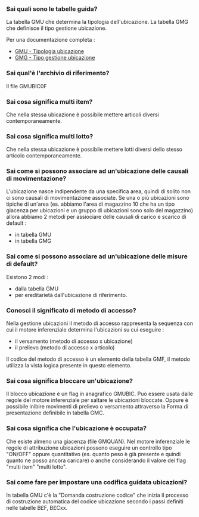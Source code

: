 ### **Sai quali sono le tabelle guida?**

La tabella GMU che determina la tipologia dell'ubicazione.
La tabella GMG che definisce il tipo gestione ubicazione.

Per una documentazione completa : 
- [GMU - Tipologia ubicazione](Sorgenti/OG/TA/GMU)
- [GMG - Tipo gestione ubicazione](Sorgenti/OG/TA/GMG)
### **Sai qual'è l'archivio di riferimento?**

Il file GMUBIC0F
### **Sai cosa significa multi item?**

Che nella stessa ubicazione è possibile mettere articoli diversi contemporaneamente.
### **Sai cosa significa multi lotto?**

Che nella stessa ubicazione è possibile mettere lotti diversi dello stesso articolo contemporaneamente.
### **Sai come si possono associare ad un'ubicazione delle causali di movimentazione?**

L'ubicazione nasce indipendente da una specifica area, quindi di solito non ci sono causali di movimentazione associate. Se una o più ubicazioni sono tipiche di un'area (es. abbiamo l'area di magazzino 10 che ha un tipo giacenza per ubicazioni e un gruppo di ubicazioni sono solo del magazzino) allora abbiamo 2 metodi per assiociare delle causali di carico e scarico di default : 
- in tabella GMU
- in tabella GMG
### **Sai come si possono associare ad un'ubicazione delle misure di default?**

Esistono 2 modi : 
- dalla tabella GMU
- per ereditarietà dall'ubicazione di riferimento.
### **Conosci il significato di metodo di accesso?**

Nella gestione ubicazioni il metodo di accesso rappresenta la sequenza con cui il motore inferenziale determina l'ubicazioni su cui eseguire : 
- il versamento (metodo di accesso x ubicazione)
- il prelievo (metodo di accesso x articolo)

Il codice del metodo di accesso è un elemento della tabella GMF, il metodo utilizza la vista logica presente in questo elemento.
### **Sai cosa significa bloccare un'ubicazione?**

Il blocco ubicazione è un flag in anagrafico GMUBIC. Può essere usata dalle regole del motore inferenziale per saltare le ubicazioni bloccate.
Oppure è possibile inibire movimenti di prelievo o versamento attraverso la Forma di presentazione definibile in tabella GMC.
### **Sai cosa significa che l'ubicazione è occupata?**

Che esiste almeno una giacenza (file GMQUAN). Nel motore inferenziale le regole di attribuzione ubicazioni possono eseguire un controllo tipo "ON/OFF" oppure quantitativo (es. quanto peso è già presente e quindi quanto ne posso ancora caricare) o anche considerando il valore dei flag "multi item" "multi lotto".
### **Sai come fare per impostare una codifica guidata ubicazioni?**

In tabella GMU c'è la "Domanda costruzione codice" che inizia il processo di costruzione automatica del codice ubicazione secondo i passi definiti nelle tabelle B£F, B£Cxx.
